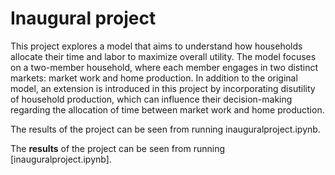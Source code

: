 # Inaugural project

This project explores a model that aims to understand how households allocate their time and labor to maximize overall utility. The model focuses on a two-member household, where each member engages in two distinct markets: market work and home production. In addition to the original model, an extension is introduced in this project by incorporating disutility of household production, which can influence their decision-making regarding the allocation of time between market work and home production.

The results of the project can be seen from running inauguralproject.ipynb.

The **results** of the project can be seen from running [inauguralproject.ipynb].
